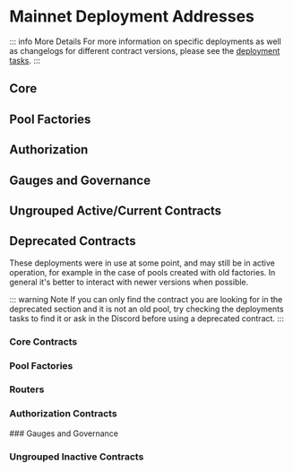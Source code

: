 

# Mainnet Deployment Addresses

::: info More Details
For more information on specific deployments as well as changelogs for different contract versions, please see the [deployment tasks](https://github.com/balancer/balancer-deployments/tree/master/v2/tasks).
:::

## Core
<DeploymentAddresses chain="mainnet" :active="true" group="core" />

## Pool Factories
<DeploymentAddresses chain="mainnet" :active="true" group="poolfactory" />

## Authorization
<DeploymentAddresses chain="mainnet" :active="true" group="authorizations" />


## Gauges and Governance
<DeploymentAddresses chain="mainnet" :active="true" group="gaugesgovernance" />

## Ungrouped Active/Current Contracts
<DeploymentAddresses chain="mainnet" :active="true" group="ungrouped" />


## Deprecated Contracts

These deployments were in use at some point, and may still be in active operation, for example in the case of pools created with old factories. In general it's better to interact with newer versions when possible.

::: warning Note
If you can only find the contract you are looking for in the deprecated section and it is not an old pool, try checking the deployments tasks to find it or ask in the Discord before using a deprecated contract.
:::

### Core Contracts
<DeploymentAddresses chain="mainnet" :active="false" group="core" />

### Pool Factories
<DeploymentAddresses chain="mainnet" :active="false" group="poolfactory" />

### Routers
<DeploymentAddresses chain="mainnet" :active="false" group="routers" />

### Authorization Contracts

<DeploymentAddresses chain="mainnet" :active="false" group="authorizations" />
### Gauges and Governance
<DeploymentAddresses chain="mainnet" :active="false" group="gaugesgovernance" />

### Ungrouped Inactive Contracts
<DeploymentAddresses chain="mainnet" :active="false" group="ungrouped" />

